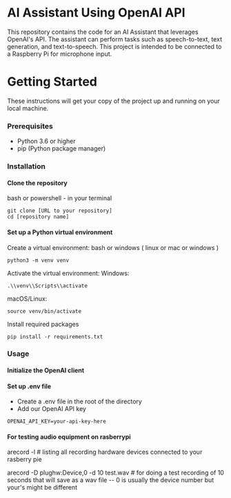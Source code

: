 # AI Assistant Using OpenAI API

This repository contains the code for an AI Assistant that leverages OpenAI's API. The assistant can perform tasks such as speech-to-text, text generation, and text-to-speech. This project is intended to be connected to a Raspberry Pi for microphone input.

# Getting Started

These instructions will get your copy of the project up and running on your local machine.

### Prerequisites

- Python 3.6 or higher
- pip (Python package manager)

### Installation

#### Clone the repository

bash or powershell - in your terminal

```
git clone [URL to your repository]
cd [repository name]
```

#### Set up a Python virtual environment

Create a virtual environment:
bash or windows ( linux or mac or windows )

```
python3 -m venv venv
```

Activate the virtual environment:
Windows:

```
.\\venv\\Scripts\\activate
```

macOS/Linux:

```
source venv/bin/activate
```

Install required packages

```
pip install -r requirements.txt
```

### Usage

#### Initialize the OpenAI client

#### Set up .env file

- Create a .env file in the root of the directory
- Add our OpenAI API key

```
OPENAI_API_KEY=your-api-key-here
```


#### For testing audio equipment on rasberrypi
arecord -l # listing all recording hardware devices connected to your rasberry pie

arecord -D plughw:Device,0 -d 10 test.wav # for doing a test recording of 10 seconds that will save as a wav file -- 0 is usually the device number but your's might be different

